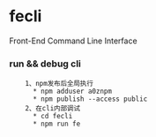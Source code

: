 # fecli 
Front-End Command Line Interface
  
### run && debug cli
~~~
    1、npm发布后全局执行
      * npm adduser a0znpm
      * npm publish --access public
    2、在cli内部调试
      * cd fecli
      * npm run fe 
~~~
